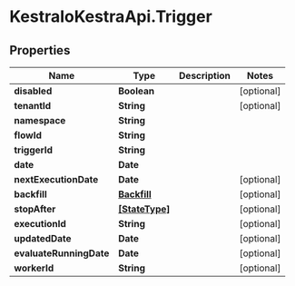 # KestraIoKestraApi.Trigger

## Properties

Name | Type | Description | Notes
------------ | ------------- | ------------- | -------------
**disabled** | **Boolean** |  | [optional] 
**tenantId** | **String** |  | [optional] 
**namespace** | **String** |  | 
**flowId** | **String** |  | 
**triggerId** | **String** |  | 
**date** | **Date** |  | 
**nextExecutionDate** | **Date** |  | [optional] 
**backfill** | [**Backfill**](Backfill.md) |  | [optional] 
**stopAfter** | [**[StateType]**](StateType.md) |  | [optional] 
**executionId** | **String** |  | [optional] 
**updatedDate** | **Date** |  | [optional] 
**evaluateRunningDate** | **Date** |  | [optional] 
**workerId** | **String** |  | [optional] 


